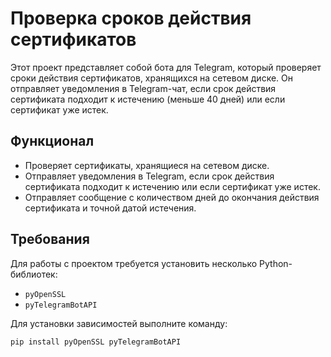 # Проверка сроков действия сертификатов

Этот проект представляет собой бота для Telegram, который проверяет сроки действия сертификатов, хранящихся на сетевом диске. Он отправляет уведомления в Telegram-чат, если срок действия сертификата подходит к истечению (меньше 40 дней) или если сертификат уже истек.

## Функционал

- Проверяет сертификаты, хранящиеся на сетевом диске.
- Отправляет уведомления в Telegram, если срок действия сертификата подходит к истечению или если сертификат уже истек.
- Отправляет сообщение с количеством дней до окончания действия сертификата и точной датой истечения.
  
## Требования

Для работы с проектом требуется установить несколько Python-библиотек:

- `pyOpenSSL`
- `pyTelegramBotAPI`

Для установки зависимостей выполните команду:

```bash
pip install pyOpenSSL pyTelegramBotAPI
